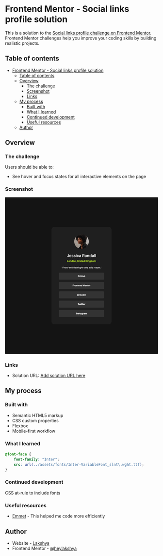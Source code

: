 # Frontend Mentor - Social links profile solution

This is a solution to the [Social links profile challenge on Frontend Mentor](https://www.frontendmentor.io/challenges/social-links-profile-UG32l9m6dQ). Frontend Mentor challenges help you improve your coding skills by building realistic projects. 

## Table of contents

- [Frontend Mentor - Social links profile solution](#frontend-mentor---social-links-profile-solution)
  - [Table of contents](#table-of-contents)
  - [Overview](#overview)
    - [The challenge](#the-challenge)
    - [Screenshot](#screenshot)
    - [Links](#links)
  - [My process](#my-process)
    - [Built with](#built-with)
    - [What I learned](#what-i-learned)
    - [Continued development](#continued-development)
    - [Useful resources](#useful-resources)
  - [Author](#author)


## Overview

### The challenge

Users should be able to:

- See hover and focus states for all interactive elements on the page

### Screenshot

![](./image.png)

### Links

- Solution URL: [Add solution URL here](https://github.com/heylakshya/Frontend-Challenges/tree/ea744cfe4ca62f5acb1a68440cf929e8446a9dd7/social-links-profile-main)

## My process

### Built with

- Semantic HTML5 markup
- CSS custom properties
- Flexbox
- Mobile-first workflow

### What I learned

```css
@font-face {
    font-family: "Inter";
    src: url(../assets/fonts/Inter-VariableFont_slnt\,wght.ttf);
}
```

### Continued development

CSS at-rule to include fonts

### Useful resources

- [Emmet](https://docs.emmet.io/cheat-sheet/) - This helped me code more efficiently

## Author

- Website - [Lakshya](https://www.lakshya.design)
- Frontend Mentor - [@heylakshya](https://www.frontendmentor.io/profile/heylakshya)